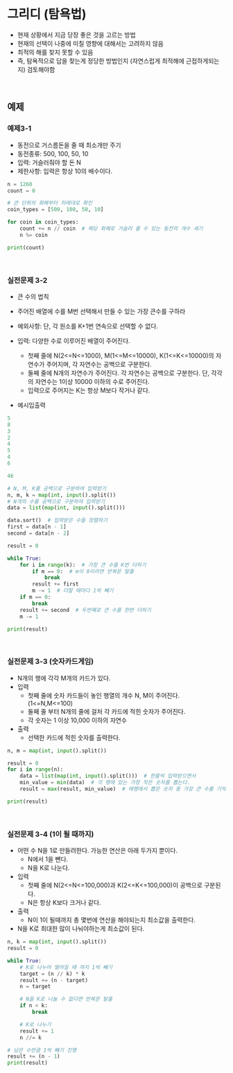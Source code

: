 # 그리디 (탐욕법)

- 현재 상황에서 지금 당장 좋은 것을 고르는 방법
- 현재의 선택이 나중에 미칠 영향에 대해서는 고려하지 않음
- 최적의 해를 찾지 못할 수 있음
- 즉, 탐욕적으로 답을 찾는게 정당한 방법인지 (자연스럽게 최적해에 근접하게되는지) 검토해야함

<br/>

## 예제

### 예제3-1

- 동전으로 거스름돈을 줄 때 최소개만 주기
- 동전종류: 500, 100, 50, 10
- 입력: 거슬러줘야 할 돈 N
- 제한사항: 입력은 항상 10의 배수이다.

```python
n = 1260
count = 0

# 큰 단위의 화폐부터 차례대로 확인
coin_types = [500, 100, 50, 10]

for coin in coin_types:
    count += n // coin  # 해당 화폐로 거슬러 줄 수 있는 동전의 개수 세기
    n %= coin

print(count)
```

<br/>

### 실전문제 3-2

- 큰 수의 법칙
- 주어진 배열에 수를 M번 선택해서 만들 수 있는 가장 큰수를 구하라
- 예외사항: 단, 각 원소를 K+1번 연속으로 선택할 수 없다.
- 입력: 다양한 수로 이루어진 배열이 주어진다.
    - 첫째 줄에 N(2<=N<=1000), M(1<=M<=10000), K(1<=K<=10000)의 자연수가 주어지며, 각 자연수는 공백으로 구분한다.
    - 둘째 줄에 N개의 자연수가 주어진다. 각 자연수는 공백으로 구분한다. 단, 각각의 자연수는 1이상 10000 이하의 수로 주어진다.
    - 입력으로 주어지는 K는 항상 M보다 작거나 같다.

- 예시입출력

```python
5
8
3
2
4
5
4
6

46
```

```python
# N, M, K를 공백으로 구분하여 입력받기
n, m, k = map(int, input().split())
# N개의 수를 공백으로 구분하여 입력받기
data = list(map(int, input().split()))

data.sort()  # 입력받은 수들 정렬하기
first = data[n - 1]
second = data[n - 2]

result = 0

while True:
    for i in range(k):  # 가장 큰 수를 K번 더하기
        if m == 0:  # m이 0이라면 반복문 탈출
            break
        result += first
        m -= 1  # 더할 때마다 1씩 빼기
    if m == 0:
        break
    result += second  # 두번째로 큰 수를 한번 더하기
    m -= 1

print(result)
```

<br/>

### 실전문제 3-3 (숫자카드게임)

- N개의 행에 각각 M개의 카드가 있다.
- 입력
    - 첫째 줄에 숫자 카드들이 놓인 행열의 개수 N, M이 주어진다. (1<=N,M<=100)
    - 둘째 줄 부터 N개의 줄에 걸처 각 카드에 적힌 숫자가 주어진다.
    - 각 숫자는 1 이상 10,000 이하의 자연수
- 출력
    - 선택한 카드에 적힌 숫자를 출력한다.

```python
n, m = map(int, input().split())

result = 0
for i in range(n):
    data = list(map(int, input().split()))  # 한줄씩 입력받으면서
    min_value = min(data)  # 각 행에 있는 가장 작은 숫자를 뽑는다.
    result = max(result, min_value)  # 매행에서 뽑은 숫자 중 가장 큰 수를 기억한다.

print(result)
```

<br/>

### 실전문제 3-4 (1이 될 때까지)

- 어떤 수 N을 1로 만들려한다. 가능한 연산은 아래 두가지 뿐이다.
    - N에서 1을 뺀다.
    - N을 K로 나눈다.
- 입력
    - 첫째 줄에 N(2<=N<=100,000)과 K(2<=K<=100,000)이 공백으로 구분된다.
    - N은 항상 K보다 크거나 같다.
- 출력
    - N이 1이 될때까지 총 몇번에 연산을 해야되는지 최소값을 출력한다.
- N을 K로 최대한 많이 나눠야하는게 최소값이 된다.

```python
n, k = map(int, input().split())
result = 0

while True:
    # K로 나누어 떨어질 때 까지 1씩 빼기
    target = (n // k) * k
    result += (n - target)
    n = target

    # N을 K로 나눌 수 없다면 반복문 탈출
    if n < k:
        break

    # K로 나누기
    result += 1
    n //= k

# 남은 수만큼 1씩 빼기 진행
result += (n - 1)
print(result)
```
